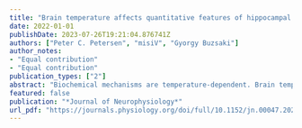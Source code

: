 ```yaml
---
title: "Brain temperature affects quantitative features of hippocampal sharp wave ripples"
date: 2022-01-01
publishDate: 2023-07-26T19:21:04.876741Z
authors: ["Peter C. Petersen", "misiV", "Gyorgy Buzsaki"]
author_notes:
- "Equal contribution"
- "Equal contribution"
publication_types: ["2"]
abstract: "Biochemical mechanisms are temperature-dependent. Brain temperature shows wide variations across brain states, and such changes may explain quantitative changes in network oscillations. Here we report on the coupling of various hippocampal sharp wave ripple features to brain temperature. Ripple frequency, occurrence rate, and duration correlated with temperature dynamics. By focal manipulation of the brain temperature in the hippocampal CA1 region, we show that ripple frequency can be increased and decreased by local heating and cooling, respectively. Changes of other parameters, such as the rate of SPW-R and ripple duration were not consistently affected. Our findings suggest that brain temperature in the CA1 region plays a leading role in affecting the ripple frequency, whereas other parameters of SPW-Rs may be determined by mechanisms upstream from the CA1 region. These findings illustrate that physiological variations of brain temperature exert important effects on hippocampal circuit operations."
featured: false
publication: "*Journal of Neurophysiology*"
url_pdf: "https://journals.physiology.org/doi/full/10.1152/jn.00047.2022"
---
```


